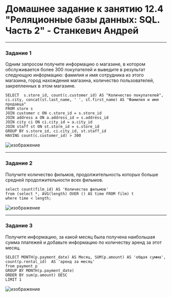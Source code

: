 # Домашнее задание к занятию 12.4 "Реляционные базы данных: SQL. Часть 2" - Станкевич Андрей



---

### Задание 1
Одним запросом получите информацию о магазине, в котором обслуживается более 300 покупателей и выведите в результат следующую информацию:
фамилия и имя сотрудника из этого магазина,
город нахождения магазина,
количество пользователей, закрепленных в этом магазине.


```
SELECT  s.store_id, count(c.customer_id) AS "Количество покупателей",  ci.city, concat(st.last_name, ' ', st.first_name) AS "Фамилия и имя продавца"
FROM store s 
JOIN customer c ON c.store_id = s.store_id
JOIN address a ON a.address_id = s.address_id
JOIN city ci ON ci.city_id = a.city_id
JOIN staff st ON st.store_id = s.store_id
GROUP BY s.store_id, ci.city_id, st.staff_id 
HAVING count(c.customer_id) > 300

```
![изображение](https://user-images.githubusercontent.com/97339527/205489052-15a88d5a-61c5-4ecf-b4d8-0a2e6332f5d4.png)




---

### Задание 2

 Получите количество фильмов, продолжительность которых больше средней продолжительности всех фильмов.

```
select count(film_id) AS 'Количество фильмов'
from (select *, AVG(length) OVER () AS time FROM film) t
where time < length;

```

![изображение](https://user-images.githubusercontent.com/97339527/205489085-148bf996-5148-4e83-96d8-c6dad0b46d27.png)



---

### Задание 3

Получите информацию, за какой месяц была получена наибольшая сумма платежей и добавьте информацию по количеству аренд за этот месяц.


```
SELECT MONTH(p.payment_date) AS Месяц, SUM(p.amount) AS 'общая сумма', count(p.rental_id)  AS 'аренд за месяц'
from payment p
GROUP BY MONTH(p.payment_date)
ORDER BY sum(p.amount) DESC
LIMIT 1

```
![изображение](https://user-images.githubusercontent.com/97339527/205489103-2638586e-e302-4a23-9605-d31d90ec09d9.png)



